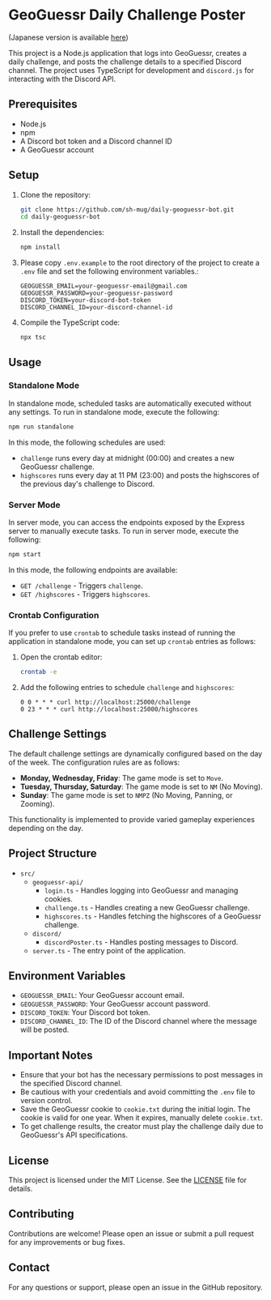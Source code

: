 # GeoGuessr Daily Challenge Poster

(Japanese version is available [here](README_ja.md))

This project is a Node.js application that logs into GeoGuessr, creates a daily challenge, and posts the challenge details to a specified Discord channel. The project uses TypeScript for development and `discord.js` for interacting with the Discord API.

## Prerequisites

- Node.js
- npm
- A Discord bot token and a Discord channel ID
- A GeoGuessr account

## Setup

1. Clone the repository:
    ```bash
    git clone https://github.com/sh-mug/daily-geoguessr-bot.git
    cd daily-geoguessr-bot
    ```

2. Install the dependencies:
    ```bash
    npm install
    ```

3. Please copy `.env.example` to the root directory of the project to create a `.env` file and set the following environment variables.:
    ```plaintext
    GEOGUESSR_EMAIL=your-geoguessr-email@gmail.com
    GEOGUESSR_PASSWORD=your-geoguessr-password
    DISCORD_TOKEN=your-discord-bot-token
    DISCORD_CHANNEL_ID=your-discord-channel-id
    ```

4. Compile the TypeScript code:
    ```bash
    npx tsc
    ```

## Usage


### Standalone Mode

In standalone mode, scheduled tasks are automatically executed without any settings. To run in standalone mode, execute the following:

```bash
npm run standalone
```

In this mode, the following schedules are used:
- `challenge` runs every day at midnight (00:00) and creates a new GeoGuessr challenge.
- `highscores` runs every day at 11 PM (23:00) and posts the highscores of the previous day's challenge to Discord.

### Server Mode

In server mode, you can access the endpoints exposed by the Express server to manually execute tasks. To run in server mode, execute the following:

```bash
npm start
```

In this mode, the following endpoints are available:
- `GET /challenge` - Triggers `challenge`.
- `GET /highscores` - Triggers `highscores`.

### Crontab Configuration

If you prefer to use `crontab` to schedule tasks instead of running the application in standalone mode, you can set up `crontab` entries as follows:

1. Open the crontab editor:

    ```bash
    crontab -e
    ```

2. Add the following entries to schedule `challenge` and `highscores`:

    ```crontab
    0 0 * * * curl http://localhost:25000/challenge
    0 23 * * * curl http://localhost:25000/highscores
    ```

## Challenge Settings

The default challenge settings are dynamically configured based on the day of the week. The configuration rules are as follows:

- **Monday, Wednesday, Friday**: The game mode is set to `Move`.
- **Tuesday, Thursday, Saturday**: The game mode is set to `NM` (No Moving).
- **Sunday**: The game mode is set to `NMPZ` (No Moving, Panning, or Zooming).

This functionality is implemented to provide varied gameplay experiences depending on the day.

## Project Structure

- `src/`
  - `geoguessr-api/`
    - `login.ts` - Handles logging into GeoGuessr and managing cookies.
    - `challenge.ts` - Handles creating a new GeoGuessr challenge.
    - `highscores.ts` - Handles fetching the highscores of a GeoGuessr challenge.
  - `discord/`
    - `discordPoster.ts` - Handles posting messages to Discord.
  - `server.ts` - The entry point of the application.

## Environment Variables

- `GEOGUESSR_EMAIL`: Your GeoGuessr account email.
- `GEOGUESSR_PASSWORD`: Your GeoGuessr account password.
- `DISCORD_TOKEN`: Your Discord bot token.
- `DISCORD_CHANNEL_ID`: The ID of the Discord channel where the message will be posted.

## Important Notes

- Ensure that your bot has the necessary permissions to post messages in the specified Discord channel.
- Be cautious with your credentials and avoid committing the `.env` file to version control.
- Save the GeoGuessr cookie to `cookie.txt` during the initial login. The cookie is valid for one year. When it expires, manually delete `cookie.txt`.
- To get challenge results, the creator must play the challenge daily due to GeoGuessr's API specifications.

## License

This project is licensed under the MIT License. See the [LICENSE](LICENSE) file for details.

## Contributing

Contributions are welcome! Please open an issue or submit a pull request for any improvements or bug fixes.

## Contact

For any questions or support, please open an issue in the GitHub repository.

